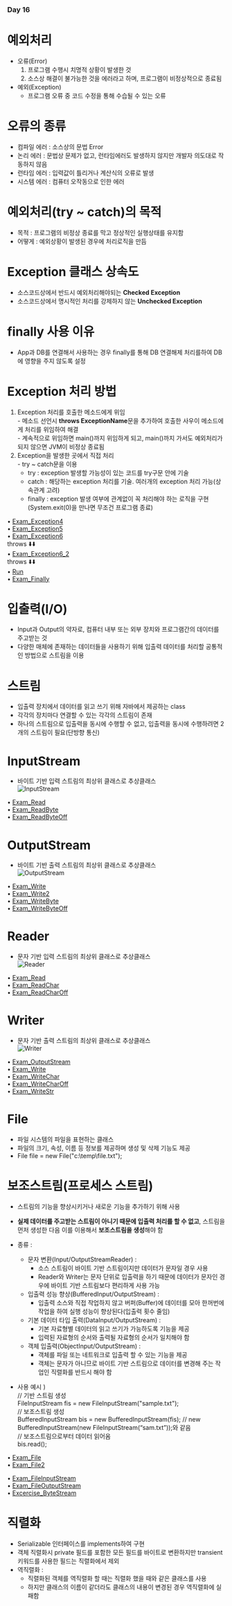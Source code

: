 ### Day 16  

# 예외처리  
  - 오류(Error)  
    1. 프로그램 수행시 치명적 상황이 발생한 것  
    2. 소스상 해결이 불가능한 것을 에러라고 하며, 프로그램이 비정상적으로 종료됨  
  - 예외(Exception)  
    - 프로그램 오류 중 코드 수정을 통해 수습될 수 있는 오류  

# 오류의 종류  
  - 컴파일 에러 : 소스상의 문법 Error  
  - 논리 에러 : 문법상 문제가 없고, 런타임에러도 발생하지 않지만 개발자 의도대로 작동하지 않음  
  - 런타임 에러 : 입력값이 틀리거나 계산식의 오류로 발생  
  - 시스템 에러 : 컴퓨터 오작동으로 인한 에러  
  
# 예외처리(try ~ catch)의 목적  
  - 목적 : 프로그램의 비정상 종료를 막고 정상적인 실행상태를 유지함  
  - 어떻게 : 예외상황이 발생된 경우에 처리로직을 만듬  
    
# Exception 클래스 상속도  
  - 소스코드상에서 반드시 예외처리해야되는 **Checked Exception**  
  - 소스코드상에서 명시적인 처리를 강제하지 않는 **Unchecked Exception**  

# finally 사용 이유  
  - App과 DB를 연결해서 사용하는 경우 finally를 통해 DB 연결해제 처리를하여 DB에 영향을 주지 않도록 설정  
  
# Exception 처리 방법  
  1. Exception 처리를 호출한 메소드에게 위임  
    - 메소드 선언시 **throws ExceptionName**문을 추가하여 호출한 사우이 메소드에게 처리를 위임하여 해결  
    - 계속적으로 위임하면 main()까지 위임하게 되고, main()까지 가서도 예외처리가 되지 않으면 JVM이 비정상 종료됨  
  2. Exception을 발생한 곳에서 직접 처리  
    - try ~ catch문을 이용  
      - try : exception 발생할 가능성이 있는 코드를 try구문 안에 기술  
      - catch : 해당하는 exception 처리를 기술. 여러개의 exception 처리 가능(상속관계 고려)  
      - finally : exception 발생 여부에 관계없이 꼭 처리해야 하는 로직을 구현(System.exit(0)을 만나면 무조건 프로그램 종료)  
      
• [Exam_Exception4](https://github.com/icici0093/KH_Study/blob/main/code/Day_16_Exception/src/com/kh/exception/Exam_Exception4.java)  
• [Exam_Exception5](https://github.com/icici0093/KH_Study/blob/main/code/Day_16_Exception/src/com/kh/exception/Exam_Exception5.java)  
• [Exam_Exception6](https://github.com/icici0093/KH_Study/blob/main/code/Day_16_Exception/src/com/kh/exception/Exam_Exception6.java)  
throws ⬇️⬇️  
• [Exam_Exception6_2](https://github.com/icici0093/KH_Study/blob/main/code/Day_16_Exception/src/com/kh/exception/Exam_Exception6_2.java)  
throws ⬇️⬇️  
• [Run](https://github.com/icici0093/KH_Study/blob/main/code/Day_16_Exception/src/com/kh/exception/Run.java)  
• [Exam_Finally](https://github.com/icici0093/KH_Study/blob/main/code/Day_16_Exception/src/com/kh/exception/Exam_Finally.java)  

      
# 입출력(I/O)  
  - Input과 Output의 약자로, 컴퓨터 내부 또는 외부 장치와 프로그램간의 데이터를 주고받는 것  
  - 다양한 매체에 존재하는 데이터들을 사용하기 위해 입출력 데이터를 처리할 공통적인 방법으로 스트림을 이용  
  
# 스트림  
  - 입출력 장치에서 데이터를 읽고 쓰기 위해 자바에서 제공하는 class  
  - 각각의 장치마다 연결할 수 있는 각각의 스트림이 존재  
  - 하나의 스트림으로 입출력을 동시에 수행할 수 없고, 입출력을 동시에 수행하려면 2개의 스트림이 필요(단방향 통신)  
  
# InputStream  
  - 바이트 기반 입력 스트림의 최상위 클래스로 추상클래스  
![InputStream](https://user-images.githubusercontent.com/68003227/105964394-76082080-60c5-11eb-92d6-10cc1371849b.png)  

• [Exam_Read](https://github.com/icici0093/KH_Study/blob/main/code/Day_16_Stream/src/com/kh/inputstream/Exam_Read.java)  
• [Exam_ReadByte](https://github.com/icici0093/KH_Study/blob/main/code/Day_16_Stream/src/com/kh/inputstream/Exam_ReadByte.java)  
• [Exam_ReadByteOff](https://github.com/icici0093/KH_Study/blob/main/code/Day_16_Stream/src/com/kh/inputstream/Exam_ReadByteOff.java)  

# OutputStream  
  - 바이트 기반 출력 스트림의 최상위 클래스로 추상클래스  
![OutputStream](https://user-images.githubusercontent.com/68003227/105964404-799ba780-60c5-11eb-8e68-28184553f33c.png)  

• [Exam_Write](https://github.com/icici0093/KH_Study/blob/main/code/Day_16_Stream/src/com/kh/outputstream/Exam_Write.java)  
• [Exam_Write2](https://github.com/icici0093/KH_Study/blob/main/code/Day_16_Stream/src/com/kh/outputstream/Exam_Write2.java)  
• [Exam_WriteByte](https://github.com/icici0093/KH_Study/blob/main/code/Day_16_Stream/src/com/kh/outputstream/Exam_WriteByte.java)  
• [Exam_WriteByteOff](https://github.com/icici0093/KH_Study/blob/main/code/Day_16_Stream/src/com/kh/outputstream/Exam_WriteByteOff.java)  

# Reader  
  - 문자 기반 입력 스트림의 최상위 클래스로 추상클래스  
![Reader](https://user-images.githubusercontent.com/68003227/105964407-7a343e00-60c5-11eb-851a-f69f196bfbbe.png)  
  
• [Exam_Read](https://github.com/icici0093/KH_Study/blob/main/code/Day_17_Stream/src/com/kh/reader/Exam_Read.java)  
• [Exam_ReadChar](https://github.com/icici0093/KH_Study/blob/main/code/Day_17_Stream/src/com/kh/reader/Exam_ReadChar.java)  
• [Exam_ReadCharOff](https://github.com/icici0093/KH_Study/blob/main/code/Day_17_Stream/src/com/kh/reader/Exam_ReadCharOff.java)  

# Writer  
  - 문자 기반 출력 스트림의 최상위 클래스로 추상클래스  
![Writer](https://user-images.githubusercontent.com/68003227/105964411-7b656b00-60c5-11eb-962b-c7d6fb65d781.png)  

• [Exam_OutputStream](https://github.com/icici0093/KH_Study/blob/main/code/Day_16_Stream/src/com/kh/stream/Exam_OutputStream.java)  
• [Exam_Write](https://github.com/icici0093/KH_Study/blob/main/code/Day_17_Stream/src/com/kh/writer/Exam_Write.java)  
• [Exam_WriteChar](https://github.com/icici0093/KH_Study/blob/main/code/Day_16_Stream/src/com/kh/stream/Exam_WriteChar.java)  
• [Exam_WriteCharOff](https://github.com/icici0093/KH_Study/blob/main/code/Day_16_Stream/src/com/kh/stream/Exam_WriteCharOff.java)  
• [Exam_WriteStr](https://github.com/icici0093/KH_Study/blob/main/code/Day_16_Stream/src/com/kh/stream/Exam_WriteStr.java)  

# File  
  - 파일 시스템의 파일을 표현하는 클래스  
  - 파일의 크기, 속성, 이름 등 정보를 제공하며 생성 및 삭제 기능도 제공  
  - File file = new File("c:\\temp\\file.txt");
  
# 보조스트림(프로세스 스트림)  
  - 스트림의 기능을 향상시키거나 새로운 기능을 추가하기 위해 사용  
  - **실제 데이터를 주고받는 스트림이 아니기 때문에 입출력 처리를 할 수 없고**, 스트림을 먼저 생성한 다음 이를 이용해서 **보조스트림을 생성**해야 함  
  - 종류 :  
    - 문자 변환(Input/OutputStreamReader) :  
      - 소스 스트림이 바이트 기반 스트림이지만 데이터가 문자일 경우 사용  
      - Reader와 Writer는 문자 단위로 입출력을 하기 때문에 데이터가 문자인 경우에 바이트 기반 스트림보다 편리하게 사용 가능  
    - 입출력 성능 향상(BufferedInput/OutputStream) :  
      - 입출력 소스와 직접 작업하지 않고 버퍼(Buffer)에 데이터를 모아 한꺼번에 작업을 하여 실행 성능이 향상된다(입출력 횟수 줄임)  
    - 기본 데이터 타입 출력(DataInput/OutputStream) :  
      - 기본 자료형별 데이터의 읽고 쓰기가 가능하도록 기능을 제공  
      - 입력된 자료형의 순서와 출력될 자료형의 순서가 일치해야 함  
    - 객체 입출력(ObjectInput/OutputStream) :  
      - 객체를 파일 또는 네트워크로 입출력 할 수 있는 기능을 제공  
      - 객체는 문자가 아니므로 바이트 기반 스트림으로 데이터를 변경해 주는 작업인 직렬화를 반드시 해야 함  
      
  - 사용 예시 )  
    // 기반 스트림 생성  
    FileInputStream fis = new FileInputStream("sample.txt");  
    // 보조스트림 생성  
    BufferedInputStream bis = new BufferedInputStream(fis);  // new BufferedInputStream(new FileInputStream(“sam.txt”));와 같음  
    // 보조스트림으로부터 데이터 읽어옴  
    bis.read();  
  
  
• [Exam_File](https://github.com/icici0093/KH_Study/blob/main/code/Day_17_Stream/src/com/kh/fileexam/Exam_File.java)  
• [Exam_File2](https://github.com/icici0093/KH_Study/blob/main/code/Day_17_Stream/src/com/kh/fileexam/Exam_File2.java)  

• [Exam_FileInputStream](https://github.com/icici0093/KH_Study/blob/main/code/Day_17_Stream/src/com/kh/filestream/Exam_FileInputStream.java)  
• [Exam_FileOutputStream](https://github.com/icici0093/KH_Study/blob/main/code/Day_17_Stream/src/com/kh/filestream/Exam_FileOutputStream.java)  
• [Excercise_ByteStream](https://github.com/icici0093/KH_Study/blob/main/code/Day_17_Stream/src/com/kh/filestream/Excercise_ByteStream.java)  
  
# 직렬화  
  - Serializable 인터페이스를 implements하여 구현  
  - 객체 직렬화시 private 필드를 포함한 모든 필드를 바이트로 변환하지만 transient키워드를 사용한 필드는 직렬화에서 제외  
  - 역직렬화 :  
    - 직렬화된 객체를 역직렬화 할 때는 직렬화 했을 때와 같은 클래스를 사용  
    - 하지만 클래스의 이름이 같더라도 클래스의 내용이 변경된 경우 역직렬화에 실패함  
  
  
  
  
  
  
    
    
